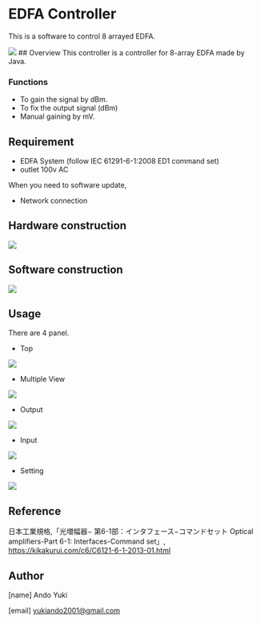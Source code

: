 # EDFA Controller
This is a software to control 8 arrayed EDFA.

<img src=img/EDFA.jpg>
## Overview
 This controller is a controller for 8-array EDFA made by Java.
 
### Functions
 * To gain the signal by dBm.
 * To fix the output signal (dBm) 
 * Manual gaining by mV.
 
## Requirement
 * EDFA System (follow IEC 61291-6-1:2008 ED1 command set)
 * outlet 100v AC
 
 When you need to software update,
 * Network connection
 
## Hardware construction

<img src=img/circuit.png>

## Software construction

<img src=img/classDiagram.drawio.png>

## Usage
 There are 4 panel.
 
 * Top
 
<img src=img/top.png>

 * Multiple View
 
<img src=img/multipleOut.png>
 
 * Output
 
<img src=img/output.png>

 * Input
 
<img src=img/input.png>

 * Setting
 
<img src=img/setting.png>

## Reference

日本工業規格,「光増幅器− 第6-1部：インタフェース−コマンドセット Optical amplifiers-Part 6-1: Interfaces-Command set」,
https://kikakurui.com/c6/C6121-6-1-2013-01.html

## Author
[name] Ando Yuki

[email] yukiando2001@gmail.com